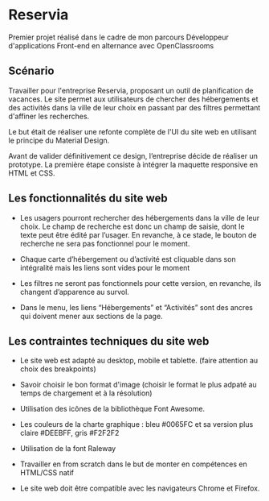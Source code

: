 # Reservia
Premier projet réalisé dans le cadre de mon parcours Développeur d'applications Front-end en alternance avec OpenClassrooms

## Scénario

Travailler pour l'entreprise Reservia, proposant un outil de planification de vacances. Le site permet aux utilisateurs de chercher des hébergements et des activités dans la ville de leur choix en passant par des filtres permettant d'affiner les recherches.

Le but était de réaliser une refonte complète de l'UI du site web en utilisant le principe du Material Design.

Avant de valider définitivement ce design, l’entreprise décide de réaliser un prototype. La première étape consiste à intégrer la maquette responsive en HTML et CSS.


## Les fonctionnalités du site web 

- Les usagers pourront rechercher des hébergements dans la ville de leur choix. Le champ de recherche est donc un champ de saisie, dont le texte peut être édité par l’usager. En revanche, à ce stade, le bouton de recherche ne sera pas fonctionnel pour le moment. 

- Chaque carte d’hébergement ou d’activité est cliquable dans son intégralité mais les liens sont vides pour le moment

- Les filtres ne seront pas fonctionnels pour cette version, en revanche, ils changent d’apparence au survol. 

- Dans le menu, les liens “Hébergements” et “Activités” sont des ancres qui doivent mener aux sections de la page.
 

## Les contraintes techniques du site web

- Le site web est adapté au desktop, mobile et tablette. (faire attention au choix des breakpoints)

- Savoir choisir le bon format d'image (choisir le format le plus adpaté au temps de chargement et à la résolution)

- Utilisation des icônes de la bibliothèque Font Awesome.

- Les couleurs de la charte graphique : bleu #0065FC et sa version plus claire #DEEBFF, gris #F2F2F2

- Utilisation de la font Raleway

- Travailler en from scratch dans le but de monter en compétences en HTML/CSS natif

- Le site web doit être compatible avec les navigateurs Chrome et Firefox.
